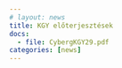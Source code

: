 ```yaml
---
# layout: news
title: KGY előterjesztések
docs:
  - file: CybergKGY29.pdf  
categories: [news]
---
```

